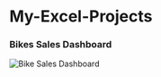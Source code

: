 # My-Excel-Projects
### Bikes Sales Dashboard
![Bike Sales Dashboard](https://github.com/Makkala-Kumar/My-Excel-Projects/assets/136322019/138a8bde-deaf-4bf1-b374-d623bcc64e77)

